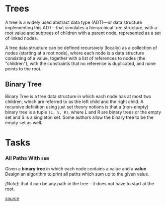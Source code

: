 # Trees

A tree is a widely used abstract data type (ADT)—or data structure implementing this ADT—that simulates a hierarchical tree structure, with a root value and subtrees of children with a parent node, represented as a set of linked nodes.

A tree data structure can be defined recursively (locally) as a collection of nodes (starting at a root node), where each node is a data structure consisting of a value, together with a list of references to nodes (the "children"), with the constraints that no reference is duplicated, and none points to the root.

## Binary Tree

Binary Tree is a tree data structure in which each node has at most two children, which are referred to as the left child and the right child. A recursive definition using just set theory notions is that a (non-empty) binary tree is a tuple ```(L, S, R)```, where L and R are binary trees or the empty set and S is a singleton set. Some authors allow the binary tree to be the empty set as well.

# Tasks

### All Paths With ```sum```

Given a **binary tree** in which each node contains a value and a **value**. Design an algorithm
to print all paths which sum up to the given value.

 *[Note]*: that it can be any path in the tree - it does not have to start at the root.

 [*source*](all_paths_with_sum.py)
